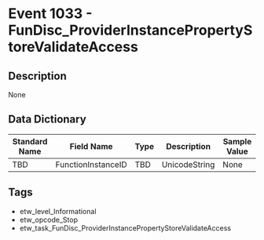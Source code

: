 # Event 1033 - FunDisc_ProviderInstancePropertyStoreValidateAccess

## Description
None

## Data Dictionary
|Standard Name|Field Name|Type|Description|Sample Value|
|---|---|---|---|---|
|TBD|FunctionInstanceID|TBD|UnicodeString|None|None|

## Tags
* etw_level_Informational
* etw_opcode_Stop
* etw_task_FunDisc_ProviderInstancePropertyStoreValidateAccess